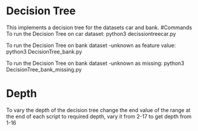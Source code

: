 # Decision Tree
This implements a decision tree for the datasets car and bank.
#Commands
To run the Decision Tree on car dataset:
python3 decissiontreecar.py

To run the Decision Tree on bank dataset -unknown as feature value:
python3 DecisionTree_bank.py

To run the Decision Tree on bank dataset -unknown as missing:
python3 DecisionTree_bank_missing.py
# Depth
To vary the depth of the decision tree change the end value of the range at the end of each script to required depth, vary it from 2-17 to get depth from 1-16 
